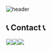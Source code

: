 ![header](https://capsule-render.vercel.app/api?type=venom&color=108684&height=400&text=Hello%20(Yein)%20World!&fontColor=FFFFFF&fontSize=40&stroke=108684&strokeWidth=1&desc=yeinoh36&descSize=10&descAlignY=57)


## 📞 Contact 📞
<div style="display:flex; flex-direction:row;">
    <a href="mailto:yeinoh36@gmail.com">
        <img src="https://img.shields.io/badge/Gmail-EA4335?style=flat&logo=Gmail&logoColor=white"> 
    </a>
    <a href="https://kr.linkedin.com">
        <img src="https://img.shields.io/badge/linkedin-FFFFFF?style=flat&logo=linkedin&logoColor=FFFFFF&color=0A66C2"> 
    </a>
    <a href="https://velog.io/@oyoi">
        <img src="https://img.shields.io/badge/velog-FFFFFF?style=flat&logo=velog&logoColor=FFFFFF&labelColor=FFFFFFFF&color=20C997"> 
    </a>

